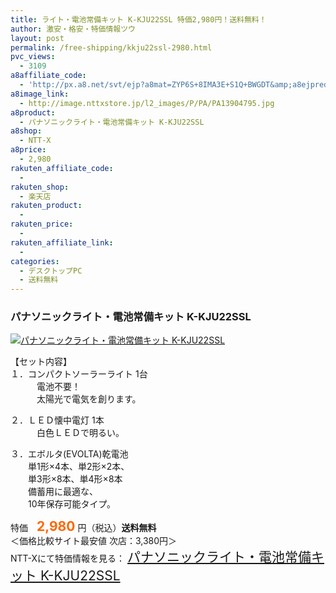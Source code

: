 ```yaml
---
title: ライト・電池常備キット K-KJU22SSL 特価2,980円！送料無料！
author: 激安・格安・特価情報ツウ
layout: post
permalink: /free-shipping/kkju22ssl-2980.html
pvc_views:
  - 3109
a8affiliate_code:
  - 'http://px.a8.net/svt/ejp?a8mat=ZYP6S+8IMA3E+S1Q+BWGDT&amp;a8ejpredirect=http://nttxstore.jp/_II_PA13904795'
a8image_link:
  - http://image.nttxstore.jp/l2_images/P/PA/PA13904795.jpg
a8product:
  - パナソニックライト・電池常備キット K-KJU22SSL
a8shop:
  - NTT-X
a8price:
  - 2,980
rakuten_affiliate_code:
  - 
rakuten_shop:
  - 楽天店
rakuten_product:
  - 
rakuten_price:
  - 
rakuten_affiliate_link:
  - 
categories:
  - デスクトップPC
  - 送料無料
---
```

### パナソニックライト・電池常備キット K-KJU22SSL

<div class="img-bg2 img_L">
  <a title="パナソニックライト・電池常備キット K-KJU22SSL" href="http://px.a8.net/svt/ejp?a8mat=ZYP6S+8IMA3E+S1Q+BWGDT&a8ejpredirect=http://nttxstore.jp/_II_PA13904795" target="_blank"><img src="http://i1.wp.com/image.nttxstore.jp/l2_images/P/PA/PA13904795.jpg?resize=120%2C120" border="0" alt="パナソニックライト・電池常備キット K-KJU22SSL" style="border: 0pt none;" data-recalc-dims="1" /></a>
</div>

<!--more-->

  
【セット内容】  
１．コンパクトソーラーライト 1台  
　　　電池不要！  
　　　太陽光で電気を創ります。

２．ＬＥＤ懐中電灯 1本  
　　　白色ＬＥＤで明るい。

３．エボルタ(EVOLTA)乾電池  
　　単1形×4本、単2形×2本、  
　　単3形×8本、単4形×8本  
　　備蓄用に最適な、  
　　10年保存可能タイプ。

特価　<span style="color: #ff6600; font-size: 150%;"><strong>2,980</strong></span> 円（税込）**送料無料**  
＜価格比較サイト最安値 次店：3,380円＞  
NTT-Xにて特価情報を見る： <span style="font-size: 150%;"><a href="http://px.a8.net/svt/ejp?a8mat=ZYP6S+8IMA3E+S1Q+BWGDT&a8ejpredirect=http://nttxstore.jp/_II_PA13904795" target="_blank">パナソニックライト・電池常備キット K-KJU22SSL</a></span>